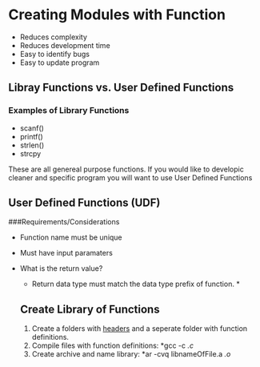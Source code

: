 # Creating Modules with Function
- Reduces complexity
- Reduces development time
- Easy to identify bugs
- Easy to update program

## Libray Functions vs. User Defined Functions

### Examples of Library Functions
- scanf()
- printf()
- strlen()
- strcpy

These are all genereal purpose functions. If you would like to developic cleaner and specific program you will want to use User Defined Functions

## User Defined Functions (UDF)

###Requirements/Considerations
- Function name must be unique
- Must have input paramaters
- What is the return value?
    * Return data type must match the data type prefix of function. *
    
  ## Create Library of Functions
  1. Create a folders with [headers](https://github.com/Keimille/Learning-C/blob/master/ModularisingWithFunction/HeaderFormatExample.h) and a seperate folder with function definitions. 
  2. Compile files with function definitions: *gcc -c *.c*
  3. Create archive and name library: *ar -cvq libnameOfFile.a *.o*
